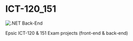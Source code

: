 # ICT-120_151

![.NET Back-End](https://github.com/laurentksh/ICT-120_151/workflows/.NET/badge.svg?branch=master)

Epsic ICT-120 &amp; 151 Exam projects (front-end &amp; back-end)
